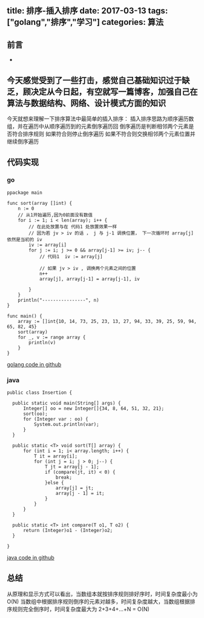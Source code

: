 title: 排序-插入排序
date: 2017-03-13
tags: ["golang","排序","学习"]
categories:
  算法
---

## 前言 ##
  -
  今天感觉受到了一些打击，感觉自己基础知识过于缺乏，顾决定从今日起，有空就写一篇博客，加强自己在算法与数据结构、网络、设计模式方面的知识
  -
  今天就想来理解一下排序算法中最简单的插入排序：
  插入排序思路为顺序遍历数组，并在遍历中从顺序遍历到的元素倒序遍历回
  倒序遍历是判断相邻两个元素是否符合排序规则
  如果符合则停止倒序遍历
  如果不符合则交换相邻两个元素位置并继续倒序遍历
## 代码实现 ##
   ### go ####
```
ppackage main

func sort(array []int) {
	n := 0
	// 从1开始遍历,因为0前面没有数值
	for i := 1; i < len(array); i++ {
		// 在此处放置与在 代码1 处放置效果一样
		// 因为若 jv > iv 的话 ， j 与 j-1 调换位置， 下一次循环时 array[j] 依然是当初的 iv
		iv := array[i]
		for j := i; j >= 0 && array[j-1] >= iv; j-- {
			// 代码1  iv := array[j]

			// 如果 jv > iv , 调换两个元素之间的位置
			n++
			array[j], array[j-1] = array[j-1], iv

		}
	}
	println("----------------", n)
}

func main() {
	array := []int{10, 14, 73, 25, 23, 13, 27, 94, 33, 39, 25, 59, 94, 65, 82, 45}
	sort(array)
	for _, v := range array {
		println(v)
	}
}

```
[golang code in github](https://github.com/fudali113/learn-basic/blob/master/sort/insertion/insertion.go)

  ### java ###
  ```
public class Insertion {

    public static void main(String[] args) {
        Integer[] oo = new Integer[]{34, 8, 64, 51, 32, 21};
	    sort(oo);
        for (Integer var : oo) {
            System.out.println(var);
        }
    }

    public static <T> void sort(T[] array) {
        for (int i = 1; i< array.length; i++) {
            T it = array[i];
            for (int j = i; j > 0; j--) {
                T jt = array[j - 1];
                if (compare(jt, it) < 0) {
                    break;
                }else {
                    array[j] = jt;
                    array[j - 1] = it;
                }
            }
        }
    }

    public static <T> int compare(T o1, T o2) {
        return (Integer)o1 - (Integer)o2;
    }

}
  ```
[java code in github](https://github.com/fudali113/learn-basic/blob/master/sort/insertion/Insertion.java)



## 总结 ##
从原理和显示方式可以看出，当数组本就按排序规则排好序时，时间复杂度最小为 O(N)
当数组中根据排序规则倒序的元素对越多，时间复杂度越大，当数组根据排序规则完全倒序时，时间复杂度最大为 2+3+4+...+N = O(N)
